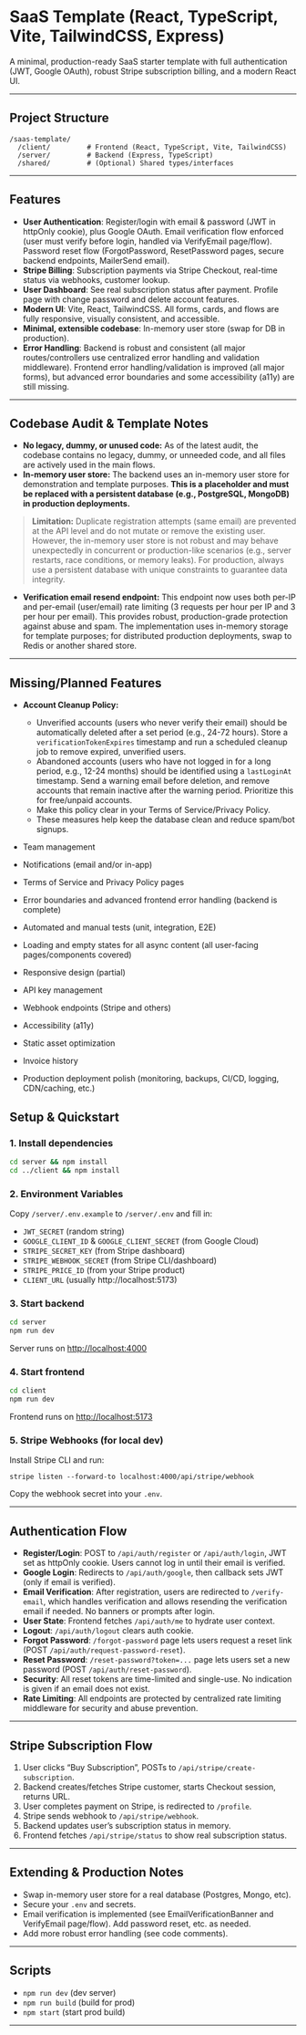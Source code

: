 # SaaS Template (React, TypeScript, Vite, TailwindCSS, Express)

A minimal, production-ready SaaS starter template with full authentication (JWT, Google OAuth), robust Stripe subscription billing, and a modern React UI.

---

## Project Structure

```
/saas-template/
  /client/         # Frontend (React, TypeScript, Vite, TailwindCSS)
  /server/         # Backend (Express, TypeScript)
  /shared/         # (Optional) Shared types/interfaces
```

---

## Features
- **User Authentication**: Register/login with email & password (JWT in httpOnly cookie), plus Google OAuth. Email verification flow enforced (user must verify before login, handled via VerifyEmail page/flow). Password reset flow (ForgotPassword, ResetPassword pages, secure backend endpoints, MailerSend email).
- **Stripe Billing**: Subscription payments via Stripe Checkout, real-time status via webhooks, customer lookup.
- **User Dashboard**: See real subscription status after payment. Profile page with change password and delete account features.
- **Modern UI**: Vite, React, TailwindCSS. All forms, cards, and flows are fully responsive, visually consistent, and accessible.
- **Minimal, extensible codebase**: In-memory user store (swap for DB in production).
- **Error Handling**: Backend is robust and consistent (all major routes/controllers use centralized error handling and validation middleware). Frontend error handling/validation is improved (all major forms), but advanced error boundaries and some accessibility (a11y) are still missing.

---

## Codebase Audit & Template Notes

- **No legacy, dummy, or unused code:** As of the latest audit, the codebase contains no legacy, dummy, or unneeded code, and all files are actively used in the main flows.
- **In-memory user store:** The backend uses an in-memory user store for demonstration and template purposes. **This is a placeholder and must be replaced with a persistent database (e.g., PostgreSQL, MongoDB) in production deployments.**

> **Limitation:**
> Duplicate registration attempts (same email) are prevented at the API level and do not mutate or remove the existing user. However, the in-memory user store is not robust and may behave unexpectedly in concurrent or production-like scenarios (e.g., server restarts, race conditions, or memory leaks). For production, always use a persistent database with unique constraints to guarantee data integrity.
- **Verification email resend endpoint:** This endpoint now uses both per-IP and per-email (user/email) rate limiting (3 requests per hour per IP and 3 per hour per email). This provides robust, production-grade protection against abuse and spam. The implementation uses in-memory storage for template purposes; for distributed production deployments, swap to Redis or another shared store.

---

## Missing/Planned Features

- **Account Cleanup Policy:**
  - Unverified accounts (users who never verify their email) should be automatically deleted after a set period (e.g., 24-72 hours). Store a `verificationTokenExpires` timestamp and run a scheduled cleanup job to remove expired, unverified users.
  - Abandoned accounts (users who have not logged in for a long period, e.g., 12-24 months) should be identified using a `lastLoginAt` timestamp. Send a warning email before deletion, and remove accounts that remain inactive after the warning period. Prioritize this for free/unpaid accounts.
  - Make this policy clear in your Terms of Service/Privacy Policy.
  - These measures help keep the database clean and reduce spam/bot signups.

- Team management
- Notifications (email and/or in-app)
- Terms of Service and Privacy Policy pages
- Error boundaries and advanced frontend error handling (backend is complete)
- Automated and manual tests (unit, integration, E2E)
- Loading and empty states for all async content (all user-facing pages/components covered)
- Responsive design (partial)
- API key management
- Webhook endpoints (Stripe and others)
- Accessibility (a11y)
- Static asset optimization
- Invoice history
- Production deployment polish (monitoring, backups, CI/CD, logging, CDN/caching, etc.)

## Setup & Quickstart

### 1. Install dependencies
```sh
cd server && npm install
cd ../client && npm install
```

### 2. Environment Variables
Copy `/server/.env.example` to `/server/.env` and fill in:
- `JWT_SECRET` (random string)
- `GOOGLE_CLIENT_ID` & `GOOGLE_CLIENT_SECRET` (from Google Cloud)
- `STRIPE_SECRET_KEY` (from Stripe dashboard)
- `STRIPE_WEBHOOK_SECRET` (from Stripe CLI/dashboard)
- `STRIPE_PRICE_ID` (from your Stripe product)
- `CLIENT_URL` (usually http://localhost:5173)

### 3. Start backend
```sh
cd server
npm run dev
```
Server runs on [http://localhost:4000](http://localhost:4000)

### 4. Start frontend
```sh
cd client
npm run dev
```
Frontend runs on [http://localhost:5173](http://localhost:5173)

### 5. Stripe Webhooks (for local dev)
Install Stripe CLI and run:
```
stripe listen --forward-to localhost:4000/api/stripe/webhook
```
Copy the webhook secret into your `.env`.

---

## Authentication Flow
- **Register/Login**: POST to `/api/auth/register` or `/api/auth/login`, JWT set as httpOnly cookie. Users cannot log in until their email is verified.
- **Google Login**: Redirects to `/api/auth/google`, then callback sets JWT (only if email is verified).
- **Email Verification**: After registration, users are redirected to `/verify-email`, which handles verification and allows resending the verification email if needed. No banners or prompts after login.
- **User State**: Frontend fetches `/api/auth/me` to hydrate user context.
- **Logout**: `/api/auth/logout` clears auth cookie.
- **Forgot Password**: `/forgot-password` page lets users request a reset link (POST `/api/auth/request-password-reset`).
- **Reset Password**: `/reset-password?token=...` page lets users set a new password (POST `/api/auth/reset-password`).
- **Security**: All reset tokens are time-limited and single-use. No indication is given if an email does not exist.
- **Rate Limiting**: All endpoints are protected by centralized rate limiting middleware for security and abuse prevention.

---

## Stripe Subscription Flow
1. User clicks “Buy Subscription”, POSTs to `/api/stripe/create-subscription`.
2. Backend creates/fetches Stripe customer, starts Checkout session, returns URL.
3. User completes payment on Stripe, is redirected to `/profile`.
4. Stripe sends webhook to `/api/stripe/webhook`.
5. Backend updates user’s subscription status in memory.
6. Frontend fetches `/api/stripe/status` to show real subscription status.

---

## Extending & Production Notes
- Swap in-memory user store for a real database (Postgres, Mongo, etc).
- Secure your `.env` and secrets.
- Email verification is implemented (see EmailVerificationBanner and VerifyEmail page/flow). Add password reset, etc. as needed.
- Add more robust error handling (see code comments).

---

## Scripts
- `npm run dev` (dev server)
- `npm run build` (build for prod)
- `npm start` (start prod build)

---
